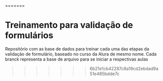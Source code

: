 =======
# Treinamento para validação de formulários

Repositório com as base de dados para treinar cada uma das etapas da validação de formulário, baseado no curso da Alura de mesmo nome.
Cada branck representa a base de arquivo para se iniciar a respectivas aulas
>>>>>>> 6b21e1cb42287c8a19cd2ebdad9a51e485bdde7c
